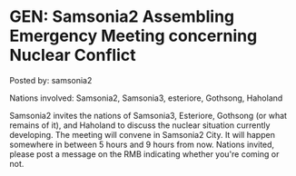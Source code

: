# GEN: Samsonia2 Assembling Emergency Meeting concerning Nuclear Conflict

Posted by: samsonia2

Nations involved: Samsonia2, Samsonia3, esteriore, Gothsong, Haholand

Samsonia2 invites the nations of Samsonia3, Esteriore, Gothsong (or what remains of it), and Haholand to discuss the nuclear situation currently developing. 
The meeting will convene in Samsonia2 City. It will happen somewhere in between 5 hours and 9 hours from now. Nations invited, please post a message on the RMB indicating whether you're coming or not.